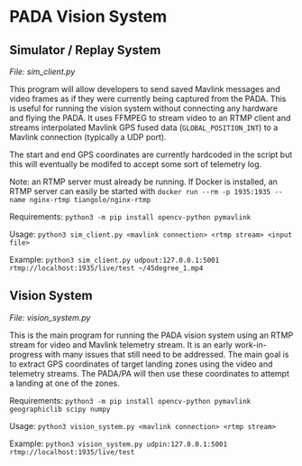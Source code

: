 # PADA Vision System

## Simulator / Replay System
*File: sim_client.py*

This program will allow developers to send saved Mavlink messages and video frames as if they were currently being captured from the PADA. This is useful for running the vision system without connecting any hardware and flying the PADA. It uses FFMPEG to stream video to an RTMP client and streams interpolated Mavlink GPS fused data (`GLOBAL_POSITION_INT`) to a Mavlink connection (typically a UDP port).

The start and end GPS coordinates are currently hardcoded in the script but this will eventually be modifed to accept some sort of telemetry log.

Note: an RTMP server must already be running. If Docker is installed, an RTMP server can easily be started with `docker run --rm -p 1935:1935 --name nginx-rtmp tiangolo/nginx-rtmp`

Requirements: `python3 -m pip install opencv-python pymavlink`

Usage: `python3 sim_client.py <mavlink connection> <rtmp stream> <input file>`

Example: `python3 sim_client.py udpout:127.0.0.1:5001 rtmp://localhost:1935/live/test ~/45degree_1.mp4`

## Vision System
*File: vision_system.py*

This is the main program for running the PADA vision system using an RTMP stream for video and Mavlink telemetry stream. It is an early work-in-progress with many issues that still need to be addressed. The main goal is to extract GPS coordinates of target landing zones using the video and telemetry streams. The PADA/PA will then use these coordinates to attempt a landing at one of the zones. 

Requirements: `python3 -m pip install opencv-python pymavlink geographiclib scipy numpy`

Usage: `python3 vision_system.py <mavlink connection> <rtmp stream>`

Example: `python3 vision_system.py udpin:127.0.0.1:5001 rtmp://localhost:1935/live/test`